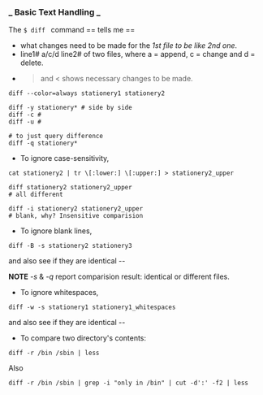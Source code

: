 ### _ Basic Text Handling _

The `$ diff ` command == tells me ==
* what changes need to be made for the _1st file to be like 2nd one_.
* line1# a/c/d line2# of two files, where a = append, c = change and d = delete.
* > and < shows necessary changes to be made.

```
diff --color=always stationery1 stationery2

diff -y stationery* # side by side
diff -c #
diff -u #

# to just query difference
diff -q stationery*
```

* To ignore case-sensitivity,

```
cat stationery2 | tr \[:lower:] \[:upper:] > stationery2_upper

diff stationery2 stationery2_upper
# all different

diff -i stationery2 stationery2_upper
# blank, why? Insensitive comparision
```

* To ignore blank lines,

```
diff -B -s stationery2 stationery3
```
and also see if they are identical --

**NOTE** _-s_ & _-q_ report comparision result: identical or different files.

* To ignore whitespaces,

```
diff -w -s stationery1 stationery1_whitespaces
```
and also see if they are identical --

* To compare two directory's contents:

```
diff -r /bin /sbin | less
```

Also
```
diff -r /bin /sbin | grep -i "only in /bin" | cut -d':' -f2 | less
```
